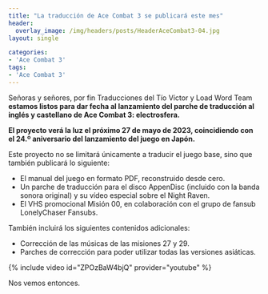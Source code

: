 ```yaml
---
title: "La traducción de Ace Combat 3 se publicará este mes"
header:
  overlay_image: /img/headers/posts/HeaderAceCombat3-04.jpg
layout: single

categories:
- 'Ace Combat 3'
tags:
- 'Ace Combat 3'
---
```

Señoras y señores, por fin Traducciones del Tío Víctor y Load Word Team **estamos listos para dar fecha al lanzamiento del parche de traducción al inglés y castellano de Ace Combat 3: electrosfera.**

**El proyecto verá la luz el próximo 27 de mayo de 2023, coincidiendo con el 24.º aniversario del lanzamiento del juego en Japón.**

Este proyecto no se limitará únicamente a traducir el juego base, sino que también publicará lo siguiente:
 - El manual del juego en formato PDF, reconstruido desde cero.
 - Un parche de traducción para el disco AppenDisc (incluido con la banda sonora original) y su vídeo especial sobre el Night Raven.
 - El VHS promocional Misión 00, en colaboración con el grupo de fansub LonelyChaser Fansubs.

También incluirá los siguientes contenidos adicionales:
 - Corrección de las músicas de las misiones 27 y 29.
 - Parches de corrección para poder utilizar todas las versiones asiáticas.

{% include video id="ZPOzBaW4bjQ" provider="youtube" %}

Nos vemos entonces.